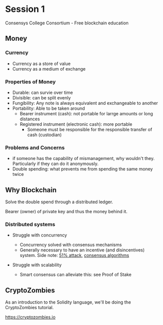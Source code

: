 # Session 1

Consensys College Consortium - Free blockchain education



## Money



### Currency

- Currency as a store of value
- Currency as a medium of exchange



### Properties of Money 

- Durable: can survie over time
- Divisible: can be split evenly
- Fungibility: Any note is always equivalent and exchangeable to another
- Portability: Able to be taken around
  - Bearer instrument (cash): not portable for larrge amounts or long distances
  - Registered instrument (electronic cash): more portable
    - Someone must be responsible for the responsible transfer of cash (custodian)



### Problems and Concerns

- if someone has the capability of mismanagement, why wouldn't they. Particularly if they can do it anonymously.
- Double spending: what prevents me from spending the same money twice





## Why Blockchain

Solve the double spend through a distributed ledger.

Bearer (owner) of private key and thus the money behind it.



### Distributed systems

- Struggle with concurrency
  - Concurrency solved with consensus mechanisms
  - Generally necessary to have an incentive (and disincentives) system. Side note: [51% attack](https://hackernoon.com/51-attacks-and-the-future-of-pow-402266905bfa), [consensus algorithms](https://hackernoon.com/a-hitchhikers-guide-to-consensus-algorithms-d81aae3eb0e3)



- Struggle with scalability
  - Smart consensus can alleviate this: see Proof of Stake



## CryptoZombies

As an introduction to the Solidity language, we'll be doing the CryptoZombies tutorial.

https://cryptozombies.io